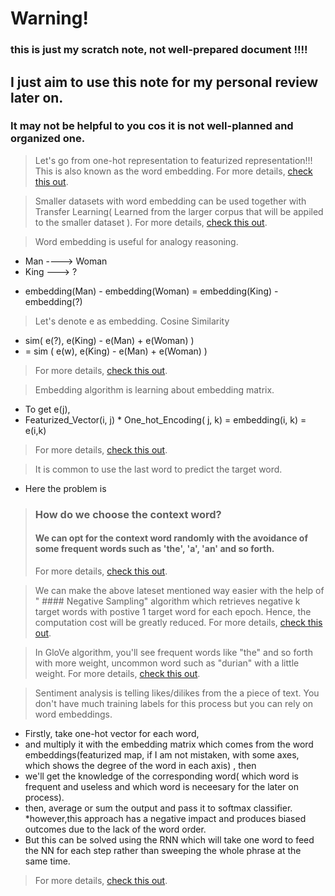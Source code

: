 # Warning!

### this is just my scratch note, not well-prepared document !!!!

## I just aim to use this note for my personal review later on. 

### It may not be helpful to you cos it is not well-planned and organized one.

> Let's go from one-hot representation to featurized representation!!! This is also known as the word embedding.
For more details, [check this out](https://www.coursera.org/learn/nlp-sequence-models/lecture/6Oq70/word-representation).

> Smaller datasets with word embedding can be used together with Transfer Learning( Learned from the larger corpus that will be appiled to the smaller dataset ). 
For more details, [check this out](https://www.coursera.org/learn/nlp-sequence-models/lecture/qHMK5/using-word-embeddings).

> Word embedding is useful for analogy reasoning. 
- Man ----> Woman
- King ---> ?
* embedding(Man) - embedding(Woman) = embedding(King) -embedding(?)
> Let's denote e as embedding.
> Cosine Similarity
* sim( e(?), e(King) - e(Man) + e(Woman) ) 
* = sim ( e(w), e(King) - e(Man) + e(Woman) )
> For more details, [check this out](https://www.coursera.org/learn/nlp-sequence-models/lecture/S2mat/properties-of-word-embeddings).

> Embedding algorithm is learning about embedding matrix. 
* To get e(j),
*   Featurized_Vector(i, j)  * One_hot_Encoding( j, k) = embedding(i, k) = e(i,k)
> For more details, [check this out](https://www.coursera.org/learn/nlp-sequence-models/lecture/K604Z/embedding-matrix).

> It is common to use the last word to predict the target word.
* Here the problem is
> ### How do we choose the context word?
> #### We can opt for the context word randomly with the avoidance of some frequent words such as 'the', 'a', 'an' and so forth. 
> For more details, [check this out](https://www.coursera.org/learn/nlp-sequence-models/lecture/APM5s/learning-word-embeddings).

> We can make the above lateset mentioned way easier with the help of " #### Negative Sampling" algorithm which retrieves negative k target words with postive 1 target word for each epoch. Hence, the computation cost will be greatly reduced. 
> For more details, [check this out](https://www.coursera.org/learn/nlp-sequence-models/lecture/Iwx0e/negative-sampling).

> In GloVe algorithm, you'll see frequent words like "the" and so forth with more weight, uncommon word such as "durian" with a little weight.
> For more details, [check this out](https://www.coursera.org/learn/nlp-sequence-models/lecture/IxDTG/glove-word-vectors).

> Sentiment analysis is telling likes/dilikes from the a piece of text. You don't have much training labels for this process but you can rely on word embeddings.
* Firstly, take one-hot vector for each word, 
* and multiply it with the embedding matrix which comes from the word embeddings(featurized map, if I am not mistaken, with some axes, which shows the degree of the word in each axis) , then 
* we'll get the knowledge of the corresponding word( which word is frequent and useless and which word is neceesary for the later on process).
* then, average or sum the output and pass it to softmax classifier.
*however,this approach has a negative impact and produces biased outcomes due to the lack of the word order.
* But this can be solved using the RNN which will take one word to feed the NN for each step rather than sweeping the whole phrase at the same time. 
> For more details, [check this out](https://www.coursera.org/learn/nlp-sequence-models/lecture/Jxuhl/sentiment-classification).
